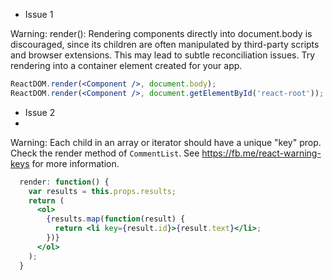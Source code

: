 - Issue 1

Warning: render(): Rendering components directly into document.body is discouraged, since its children are often manipulated by third-party scripts and browser extensions. This may lead to subtle reconciliation issues. Try rendering into a container element created for your app.  
``` jsx
ReactDOM.render(<Component />, document.body);
ReactDOM.render(<Component />, document.getElementById('react-root'));
```

- Issue 2
- 
Warning: Each child in an array or iterator should have a unique "key" prop. Check the render method of `CommentList`. See https://fb.me/react-warning-keys for more information.

```jsx
  render: function() {
    var results = this.props.results;
    return (
      <ol>
        {results.map(function(result) {
          return <li key={result.id}>{result.text}</li>;
        })}
      </ol>
    );
  }
```
